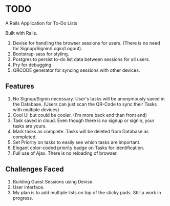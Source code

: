 # TODO
A Rails Application for To-Do Lists  

Built with Rails.

1. Devise for handling the browser sessions for users.
(There is no need for Signup/Signin/Login/Logout).
2. Bootstrap-sass for styling.
3. Postgres to persist to-do list data between sessions for all users.
4. Pry for debugging.
5. QRCODE generator for syncing sessions with other devices.

## Features

1. No Signup/Signin necessary. User's tasks will be anonymously saved in the Database.
(Users can just scan the QR-Code to sync their Tasks with multiple devices)
2. Cool UI but could be cooler.
(I'm more back end than front end)
3. Task saved in cloud. Even though there is no signup or signin, your tasks are yours.
4. Mark tasks as complete. Tasks will be deleted from Database as completed.
5. Set Priority on tasks to easily see which tasks are important.
6. Elegant color-coded priority badge on Tasks for identification.
7. Full use of Ajax. There is no reloading of browser.


## Challenges Faced

1. Building Guest Sessions using Devise.
2. User interface.
3. My plan is to add multiple lists on top of the sticky pads. Still a work in progress.
